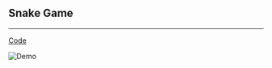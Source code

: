 ## Snake Game

---

[Code](https://github.com/BonsenW/python-beginner-collection/blob/master/proj/Snake%20Game/main.py)

![Demo](https://github.com/BonsenW/python-beginner-collection/blob/master/proj/Snake%20Game/demo.gif)
